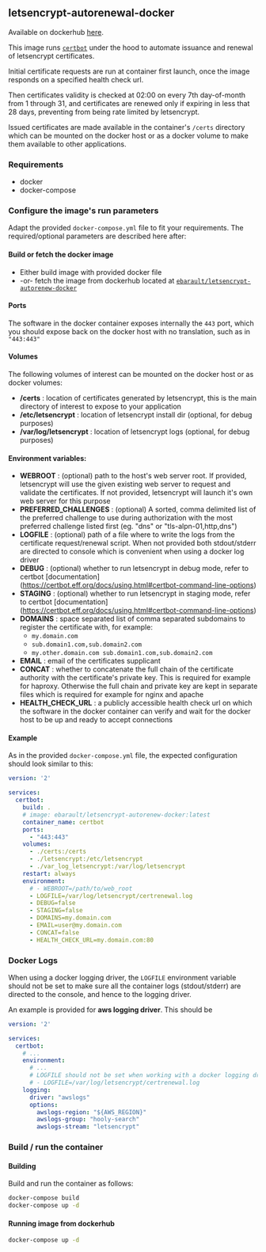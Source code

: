 ## letsencrypt-autorenewal-docker

Available on dockerhub [here]( https://hub.docker.com/r/ebarault/letsencrypt-autorenew-docker).

This image runs [`certbot`](https://certbot.eff.org/) under the hood to automate issuance and renewal of letsencrypt certificates.

Initial certificate requests are run at container first launch, once the image responds on a specified health check url.

Then certificates validity is checked at 02:00 on every 7th day-of-month from 1 through 31, and certificates are renewed only if expiring in less that 28 days, preventing from being rate limited by letsencrypt.

Issued certificates are made available in the container's `/certs` directory which can be mounted on the docker host or as a docker volume to make them available to other applications.

### Requirements

- docker
- docker-compose

### Configure the image's run parameters
 Adapt the provided `docker-compose.yml` file to fit your requirements. The required/optional parameters are described here after:

#### Build or fetch the docker image

- Either build image with provided docker file
- -or- fetch the image from dockerhub located at [`ebarault/letsencrypt-autorenew-docker`](https://hub.docker.com/r/ebarault/letsencrypt-autorenew-docker/tags/)

#### Ports
The software in the docker container exposes internally the `443` port, which you should expose back on the docker host with no translation, such as in `"443:443"`

#### Volumes
The following volumes of interest can be mounted on the docker host or as docker volumes:
- **/certs** : location of certificates generated by letsencrypt, this is the main directory of interest to expose to your application
- **/etc/letsencrypt** : location of letsencrypt install dir (optional, for debug purposes)
- **/var/log/letsencrypt** : location of letsencrypt logs (optional, for debug purposes)


#### Environment variables:
- **WEBROOT** : (optional) path to the host's web server root. If provided, letsencrypt will use the given existing web server to request and validate the certificates. If not provided, letsencrypt will launch it's own web server for this purpose
- **PREFERRED_CHALLENGES** : (optional) A sorted, comma delimited list of the preferred challenge to use during authorization with the most preferred challenge listed first (eg. "dns" or "tls-alpn-01,http,dns") 
- **LOGFILE** : (optional) path of a file where to write the logs from the certificate request/renewal script. When not provided both stdout/stderr are directed to console which is convenient when using a docker log driver
- **DEBUG** : (optional) whether to run letsencrypt in debug mode, refer to certbot [documentation] (https://certbot.eff.org/docs/using.html#certbot-command-line-options)
- **STAGING** : (optional) whether to run letsencrypt in staging mode, refer to certbot [documentation] (https://certbot.eff.org/docs/using.html#certbot-command-line-options)
- **DOMAINS** : space separated list of comma separated subdomains to register the certificate with, for example:
  - `my.domain.com`
  - `sub.domain1.com,sub.domain2.com`
  - `my.other.domain.com sub.domain1.com,sub.domain2.com`
- **EMAIL** : email of the certificates supplicant
- **CONCAT** : whether to concatenate the full chain of the certificate authority with the certificate's private key. This is required for example for haproxy. Otherwise the full chain and private key are kept in separate files which is required for example for nginx and apache
- **HEALTH_CHECK_URL** : a publicly accessible health check url on which the software in the docker container can verify and wait for the docker host to be up and ready to accept connections

#### Example
As in the provided `docker-compose.yml` file, the expected configuration should look similar to this:

```yml
version: '2'

services:
  certbot:
    build: .
    # image: ebarault/letsencrypt-autorenew-docker:latest
    container_name: certbot
    ports:
      - "443:443"
    volumes:
      - ./certs:/certs
      - ./letsencrypt:/etc/letsencrypt
      - ./var_log_letsencrypt:/var/log/letsencrypt
    restart: always
    environment:
      # - WEBROOT=/path/to/web_root
      - LOGFILE=/var/log/letsencrypt/certrenewal.log
      - DEBUG=false
      - STAGING=false
      - DOMAINS=my.domain.com
      - EMAIL=user@my.domain.com
      - CONCAT=false
      - HEALTH_CHECK_URL=my.domain.com:80
```

### Docker Logs
When using a docker logging driver, the `LOGFILE` environment variable should not be set to make sure all the container logs (stdout/stderr) are directed to the console, and hence to the logging driver.

An example is provided for **aws logging driver**. This should be
```yml
version: '2'

services:
  certbot:
    # ...
    environment:
      # ...
      # LOGFILE should not be set when working with a docker logging driver
      # - LOGFILE=/var/log/letsencrypt/certrenewal.log
    logging:
      driver: "awslogs"
      options:
        awslogs-region: "${AWS_REGION}"
        awslogs-group: "hooly-search"
        awslogs-stream: "letsencrypt"
```

### Build / run the container

#### Building
Build and run the container as follows:
```sh
docker-compose build
docker-compose up -d
```

#### Running image from dockerhub
```sh
docker-compose up -d
```
